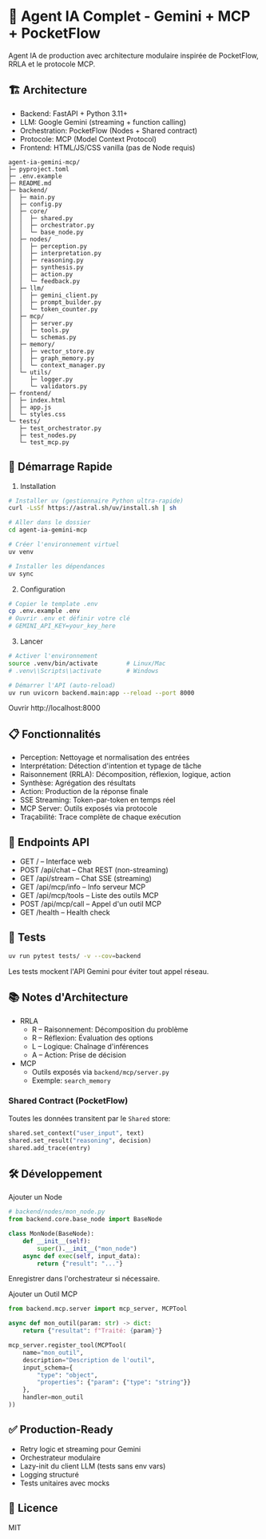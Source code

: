 # 🧠 Agent IA Complet - Gemini + MCP + PocketFlow

Agent IA de production avec architecture modulaire inspirée de PocketFlow, RRLA et le protocole MCP.

## 🏗️ Architecture

- Backend: FastAPI + Python 3.11+
- LLM: Google Gemini (streaming + function calling)
- Orchestration: PocketFlow (Nodes + Shared contract)
- Protocole: MCP (Model Context Protocol)
- Frontend: HTML/JS/CSS vanilla (pas de Node requis)

```
agent-ia-gemini-mcp/
├─ pyproject.toml
├─ .env.example
├─ README.md
├─ backend/
│  ├─ main.py
│  ├─ config.py
│  ├─ core/
│  │  ├─ shared.py
│  │  ├─ orchestrator.py
│  │  └─ base_node.py
│  ├─ nodes/
│  │  ├─ perception.py
│  │  ├─ interpretation.py
│  │  ├─ reasoning.py
│  │  ├─ synthesis.py
│  │  ├─ action.py
│  │  └─ feedback.py
│  ├─ llm/
│  │  ├─ gemini_client.py
│  │  ├─ prompt_builder.py
│  │  └─ token_counter.py
│  ├─ mcp/
│  │  ├─ server.py
│  │  ├─ tools.py
│  │  └─ schemas.py
│  ├─ memory/
│  │  ├─ vector_store.py
│  │  ├─ graph_memory.py
│  │  └─ context_manager.py
│  └─ utils/
│     ├─ logger.py
│     └─ validators.py
├─ frontend/
│  ├─ index.html
│  ├─ app.js
│  └─ styles.css
└─ tests/
   ├─ test_orchestrator.py
   ├─ test_nodes.py
   └─ test_mcp.py
```

## 🚀 Démarrage Rapide

1) Installation

```bash
# Installer uv (gestionnaire Python ultra-rapide)
curl -LsSf https://astral.sh/uv/install.sh | sh

# Aller dans le dossier
cd agent-ia-gemini-mcp

# Créer l'environnement virtuel
uv venv

# Installer les dépendances
uv sync
```

2) Configuration

```bash
# Copier le template .env
cp .env.example .env
# Ouvrir .env et définir votre clé
# GEMINI_API_KEY=your_key_here
```

3) Lancer

```bash
# Activer l'environnement
source .venv/bin/activate        # Linux/Mac
# .venv\\Scripts\\activate       # Windows

# Démarrer l'API (auto-reload)
uv run uvicorn backend.main:app --reload --port 8000
```

Ouvrir http://localhost:8000

## 📋 Fonctionnalités

- Perception: Nettoyage et normalisation des entrées
- Interprétation: Détection d'intention et typage de tâche
- Raisonnement (RRLA): Décomposition, réflexion, logique, action
- Synthèse: Agrégation des résultats
- Action: Production de la réponse finale
- SSE Streaming: Token-par-token en temps réel
- MCP Server: Outils exposés via protocole
- Traçabilité: Trace complète de chaque exécution

## 🎯 Endpoints API

- GET  /                    – Interface web
- POST /api/chat            – Chat REST (non-streaming)
- GET  /api/stream          – Chat SSE (streaming)
- GET  /api/mcp/info        – Info serveur MCP
- GET  /api/mcp/tools       – Liste des outils MCP
- POST /api/mcp/call        – Appel d'un outil MCP
- GET  /health              – Health check

## 🧪 Tests

```bash
uv run pytest tests/ -v --cov=backend
```

Les tests mockent l'API Gemini pour éviter tout appel réseau.

## 📚 Notes d'Architecture

- RRLA
  - R – Raisonnement: Décomposition du problème
  - R – Réflexion: Évaluation des options
  - L – Logique: Chaînage d'inférences
  - A – Action: Prise de décision
- MCP
  - Outils exposés via `backend/mcp/server.py`
  - Exemple: `search_memory`

### Shared Contract (PocketFlow)

Toutes les données transitent par le `Shared` store:

```python
shared.set_context("user_input", text)
shared.set_result("reasoning", decision)
shared.add_trace(entry)
```

## 🛠️ Développement

Ajouter un Node

```python
# backend/nodes/mon_node.py
from backend.core.base_node import BaseNode

class MonNode(BaseNode):
    def __init__(self):
        super().__init__("mon_node")
    async def exec(self, input_data):
        return {"result": "..."}
```

Enregistrer dans l'orchestrateur si nécessaire.

Ajouter un Outil MCP

```python
from backend.mcp.server import mcp_server, MCPTool

async def mon_outil(param: str) -> dict:
    return {"resultat": f"Traité: {param}"}

mcp_server.register_tool(MCPTool(
    name="mon_outil",
    description="Description de l'outil",
    input_schema={
        "type": "object",
        "properties": {"param": {"type": "string"}}
    },
    handler=mon_outil
))
```

## ✅ Production-Ready

- Retry logic et streaming pour Gemini
- Orchestrateur modulaire
- Lazy-init du client LLM (tests sans env vars)
- Logging structuré
- Tests unitaires avec mocks

## 📄 Licence

MIT
